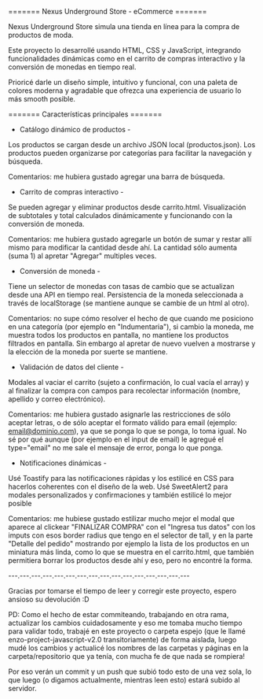 ======= Nexus Underground Store - eCommerce =======

Nexus Underground Store simula una tienda en línea para la compra de productos de moda. 

Este proyecto lo desarrollé usando HTML, CSS y JavaScript, integrando funcionalidades dinámicas como en el carrito de compras interactivo y la conversión de monedas en tiempo real.

Prioricé darle un diseño simple, intuitivo y funcional, con una paleta de colores moderna y agradable que ofrezca una experiencia de usuario lo más smooth posible. 

======= Características principales =======

- Catálogo dinámico de productos -

Los productos se cargan desde un archivo JSON local (productos.json).
Los productos pueden organizarse por categorías para facilitar la navegación y búsqueda.

Comentarios: me hubiera gustado agregar una barra de búsqueda.

- Carrito de compras interactivo -

Se pueden agregar y eliminar productos desde carrito.html.
Visualización de subtotales y total calculados dinámicamente y funcionando con la conversión de moneda.

Comentarios: me hubiera gustado agregarle un botón de sumar y restar allí mismo para modificar la cantidad desde ahí. La cantidad sólo aumenta (suma 1) al apretar "Agregar" multiples veces.

- Conversión de moneda -

Tiene un selector de monedas con tasas de cambio que se actualizan desde una API en tiempo real.
Persistencia de la moneda seleccionada a través de localStorage (se mantiene aunque se cambie de un html al otro).

Comentarios: no supe cómo resolver el hecho de que cuando me posiciono en una categoría (por ejemplo en "Indumentaria"), si cambio la moneda, me muestra todos los productos en pantalla, no mantiene los productos filtrados en pantalla. Sin embargo al apretar de nuevo vuelven a mostrarse y la elección de la moneda por suerte se mantiene.

- Validación de datos del cliente -

Modales al vaciar el carrito (sujeto a confirmación, lo cual vacía el array) y al finalizar la compra con campos para recolectar información (nombre, apellido y correo electrónico).

Comentarios: me hubiera gustado asignarle las restricciones de sólo aceptar letras, o de sólo aceptar el formato válido para email (ejemplo: email@dominio.com), ya que se ponga lo que se ponga, lo toma igual. No sé por qué aunque (por ejemplo en el input de email) le agregué el type="email" no me sale el mensaje de error, ponga lo que ponga.

- Notificaciones dinámicas -

Usé Toastify para las notificaciones rápidas y los estilicé en CSS para hacerlos coherentes con el diseño de la web.
Usé SweetAlert2 para modales personalizados y confirmaciones y también estilicé lo mejor posible

Comentarios: me hubiese gustado estilizar mucho mejor el modal que aparece al clickear "FINALIZAR COMPRA" con el "Ingresa tus datos" con los imputs con esos border radius que tengo en el selector de tall, y en la parte "Detalle del pedido" mostrando por ejemplo la lista de los productos en un miniatura más linda, como lo que se muestra en el carrito.html, que también permitiera borrar los productos desde ahí y eso, pero no encontré la forma. 

---.---.---.---.---.---.---.---.---.---.---.---.---.---.---.---

Gracias por tomarse el tiempo de leer y corregir este proyecto, espero ansioso su devolución :D

PD: Como el hecho de estar commiteando, trabajando en otra rama, actualizar los cambios cuidadosamente y eso me tomaba mucho tiempo para validar todo, trabajé en este proyecto o carpeta espejo (que le llamé enzo-project-javascript-v2.0 transitoriamente) de forma aislada, luego mudé los cambios y actualicé los nombres de las carpetas y páginas en la carpeta/repositorio que ya tenía, con mucha fe de que nada se rompiera! 

Por eso verán un commit y un push que subió todo esto de una vez sola, lo que luego (o digamos actualmente, mientras leen esto) estará subido al servidor.